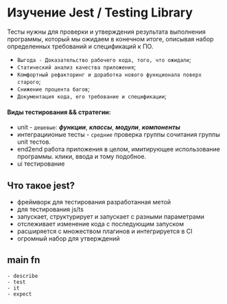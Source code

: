 # Изучение Jest / Testing Library

Тесты нужны для проверки и утверждения результата выполнения программы, который мы ожидаем в конечном итоге, описывая набор определенных требований и спецификаций к ПО. 

 - `Выгода - Доказательство рабочего кода, того, что ожидали`;
 - `Статический анализ качества приложения`;
 - `Комфортный рефакторинг и доработка нового функционала поверх старого`;
 - `Снижение процента багов`;
 - `Документация кода, его требование и спецификации`;

#### Виды тестирования && стратегии:
 - unit - `дешевые`: **_функции_**, **_классы_**, **_модули_**, **_компоненты_**
 - интеграциионые тесты - `средние` проверка группы сочитания группы unit тестов.
 - end2end работа приложения в целом, имитирующее использование программы. клики, ввода и тому подобное.
 - ui тестирование

## Что такое jest?
- фреймворк для тестирования разработанная метой
- для тестирования js/ts
- запускает, структурирует и запускает с разными параметрами
- отслеживает изменение кода с последующим запуском
- расширяется с множеством плагинов и интегрируется в CI
- огромный набор для утверждений

## main fn
```
- describe
- test
- it
- expect
```
